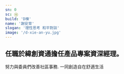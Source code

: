 ```yaml
---
sn: 0
sc: ⑯
build: 'D棟'
name: '謝安育'
slogan: '理性思考 和平對談'
image: '/d-xie-an-yu.jpg'
---
```

## 任職於緯創資通擔任產品專案資深經理。

努力與委員們改善社區事務. 一同創造自在舒適生活